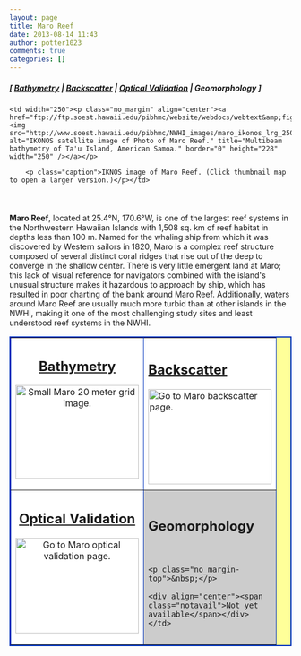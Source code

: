 ```yaml
---
layout: page
title: Maro Reef
date: 2013-08-14 11:43
author: potter1023
comments: true
categories: []
---
```

<h5 class="no_margin-top">[ <a href="http://www.soest.hawaii.edu/pibhmc/cms/data-by-location/northwest-hawaiian-islands/maro-reef/bathymetry">Bathymetry</a> | <a href="http://www.soest.hawaii.edu/pibhmc/cms/data-by-location/northwest-hawaiian-islands/maro-reef/backscatter">Backscatter</a> | <a href="http://www.soest.hawaii.edu/pibhmc/cms/data-by-location/northwest-hawaiian-islands/maro-reef/optical">Optical Validation</a> | Geomorphology ]</h5>
<table style="padding: 6px 8px 0px 0px;" align="right" cellpadding="0" cellspacing="0" width="263">

  <tbody><tr>

    <td width="250"><p class="no_margin" align="center"><a href="ftp://ftp.soest.hawaii.edu/pibhmc/website/webdocs/webtext&amp;figures/nwhi/maro_ikonos_lrg.jpg"><img src="http://www.soest.hawaii.edu/pibhmc/NWHI_images/maro_ikonos_lrg_250.jpg" alt="IKONOS satellite image of Photo of Maro Reef." title="Multibeam bathymetry of Ta'u Island, American Samoa." border="0" height="228" width="250" /></a></p>

        <p class="caption">IKNOS image of Maro Reef. (Click thumbnail map to open a larger version.)</p></td>
  </tr>
</tbody></table>

<p><strong>Maro Reef</strong>, located at 25.4°N, 170.6°W, is one of the largest reef systems in the Northwestern Hawaiian Islands with 1,508 sq. km of reef habitat in depths less than 100 m. Named for the whaling ship from which it was discovered by Western sailors in 1820, Maro is a complex reef structure composed of several distinct coral ridges that rise out of the deep to converge in the shallow center. There is very little emergent land at Maro; this lack of visual reference for navigators combined with the island's unusual structure makes it hazardous to approach by ship, which has resulted in poor charting of the bank around Maro Reef. Additionally, waters around Maro Reef are usually much more turbid than at other islands in the NWHI, making it one of the most challenging study sites and least understood reef systems in the NWHI. </p>

<table bgcolor="#ffff99" border="2" bordercolor="#0033bd" cellpadding="2" cellspacing="4" width="445">

 <tbody><tr>

  <td align="center" bgcolor="#ffffff" height="200" valign="middle" width="220"><h2 class="no_margin-top"><a href="http://www.soest.hawaii.edu/pibhmc/cms/data-by-location/northwest-hawaiian-islands/maro-reef/bathymetry">Bathymetry</a></h2>

<a href="http://www.soest.hawaii.edu/pibhmc/cms/data-by-location/northwest-hawaiian-islands/maro-reef/bathymetry"><img src="http://www.soest.hawaii.edu/pibhmc/NWHI_images/Maro_20m_300.jpg" alt="Small Maro 20 meter grid image." title="Go to Maro bathymetry page." align="top" border="0" height="167" hspace="0" vspace="0" width="220" /></a></td>

  <td bgcolor="#ffffff" height="220" valign="middle" width="220"><h2 class="no_margin-top"><a href="http://www.soest.hawaii.edu/pibhmc/cms/data-by-location/northwest-hawaiian-islands/maro-reef/backscatter">Backscatter</a></h2><a href="http://www.soest.hawaii.edu/pibhmc/cms/data-by-location/northwest-hawaiian-islands/maro-reef/backscatter"><img src="http://www.soest.hawaii.edu/pibhmc/NWHI_images/maro-bs_220.jpg" alt="Go to Maro backscatter page." title="Go to Maro backscatter page." align="middle" border="0" height="170" hspace="0" vspace="0" width="220" /></a></td>

 </tr>
 <tr>

  <td align="center" bgcolor="#ffffff" height="200" valign="middle" width="220"><h2 class="no_margin-top"><a href="http://www.soest.hawaii.edu/pibhmc/cms/data-by-location/northwest-hawaiian-islands/maro-reef/optical">Optical Validation</a></h2>

<a href="http://www.soest.hawaii.edu/pibhmc/cms/data-by-location/northwest-hawaiian-islands/maro-reef/optical"><img src="http://www.soest.hawaii.edu/pibhmc/NWHI_images/mar_toad_220px.jpg" alt="Go to Maro optical validation page." title="Go to Maro optical validation page." align="top" border="0" height="170" hspace="0" vspace="0" width="220" /></a>  </td>

  <td bgcolor="#cccccc" height="220" valign="middle" width="220"><h2 class="no_margin-top-deadlink">Geomorphology</h2><p class="no_margin-top">&nbsp;</p>

    <p class="no_margin-top">&nbsp;</p>

    <div align="center"><span class="notavail">Not yet available</span></div></td>

 </tr>

</tbody></table>

